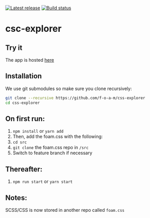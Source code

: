 [![Latest release](http://img.shields.io/github/release/f-o-a-m/csc-explorer.svg?branch=master)](https://github.com/f-o-a-m/csc-explorer/releases)
[![Build status](https://travis-ci.org/f-o-a-m/csc-explorer.svg?&branch=master)](https://travis-ci.org/f-o-a-m/csc-explorer?branch=master)

# csc-explorer

## Try it

The app is hosted [here](https://f-o-a-m.github.io/csc-explorer/)

## Installation

We use git submodules so make sure you clone recursively:

```bash
git clone --recursive https://github.com/f-o-a-m/css-explorer
cd css-explorer
```

## On first run:
1. `npm install` or `yarn add`
2. Then, add the foam.css with the following:
3. `cd src`
4. `git clone` the foam.css repo in `/src`
5. Switch to feature branch if necessary

## Thereafter:
1. `npm run start` or `yarn start`

## Notes:
SCSS/CSS is now stored in another repo called `foam.css`

